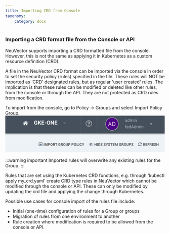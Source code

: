 ```yaml
---
title: Importing CRD from Console
taxonomy:
    category: docs
---
```


### Importing a CRD format file from the Console or API

NeuVector supports importing a CRD formatted file from the console. However, this is not the same as applying it in Kubernetes as a custom resource definition (CRD).

A file in the NeuVector CRD format can be imported via the console in order to set the security policy (rules) specified in the file. These rules will NOT be imported as 'CRD' designated rules, but as regular 'user created' rules. The implication is that these rules can be modified or deleted like other rules, from the console or through the API. They are not protected as CRD rules from modification.

To import from the console, go to Policy -> Groups and select Import Policy Group.
![import](4-3_Import_Policy.png)

:::warning important
Imported rules will overwrite any existing rules for the Group.
:::

Rules that are set using the Kubernetes CRD functions, e.g. through 'kubectl apply my_crd.yaml' create CRD type rules in NeuVector which cannot be modified through the console or API. These can only be modified by updating the crd file and applying the change through Kubernetes.

Possible use cases for console import of the rules file include:

- Initial (one-time) configuration of rules for a Group or groups
- Migration of rules from one environment to another
- Rule creation where modification is required to be allowed from the console or API.

